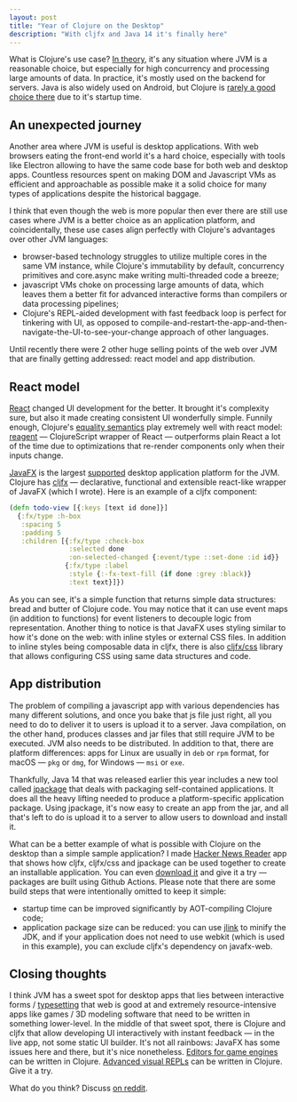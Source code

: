 ```yaml
---
layout: post
title: "Year of Clojure on the Desktop"
description: "With cljfx and Java 14 it's finally here"
---
```

What is Clojure's use case? [In theory](https://www.quora.com/What-are-the-best-use-cases-for-using-Clojure-for-new-development/answers/653524), it's any situation where JVM is a reasonable choice, but especially for high concurrency and processing large amounts of data. In practice, it's mostly used on the backend for servers. Java is also widely used on Android, but Clojure is [rarely a good choice there](https://blog.ndk.io/state-of-coa.html) due to it's startup time.

## An unexpected journey

Another area where JVM is useful is desktop applications. With web browsers eating the front-end world it's a hard choice, especially with tools like Electron allowing to have the same code base for both web and desktop apps. Countless resources spent on making DOM and Javascript VMs
as efficient and approachable as possible make it a solid choice for many types of applications despite the historical baggage.

I think that even though the web is more popular then ever there are still use cases where JVM is a better choice as an application platform, and coincidentally, these use cases align perfectly with Clojure's advantages over other JVM languages:
- browser-based technology struggles to utilize multiple cores in the same VM instance, while Clojure's immutability by default, concurrency primitives and core.async make writing multi-threaded code a breeze;
- javascript VMs choke on processing large amounts of data, which leaves them a better fit for advanced interactive forms than compilers or data processing pipelines;
- Clojure's REPL-aided development with fast feedback loop is perfect for tinkering with UI, as opposed to compile-and-restart-the-app-and-then-navigate-the-UI-to-see-your-change approach of other languages.

Until recently there were 2 other huge selling points of the web over JVM that are finally getting addressed: react model and app distribution.

## React model

[React](https://reactjs.org/) changed UI development for the better. It brought it's complexity sure, but also it made creating consistent UI wonderfully simple. Funnily enough, Clojure's [equality semantics](https://clojure.org/guides/equality) play extremely well with react model: [reagent](http://reagent-project.github.io/) — ClojureScript wrapper of React — outperforms plain React a lot of the time due to optimizations that re-render components only when their inputs change. 

[JavaFX](https://openjfx.io/) is the largest [supported](https://www.oracle.com/technetwork/java/javafx/overview/faq-1446554.html#6) desktop application platform for the JVM. Clojure has [cljfx](https://github.com/cljfx/cljfx) — declarative, functional and extensible react-like wrapper of JavaFX (which I wrote). Here is an example of a cljfx component:

```clj
(defn todo-view [{:keys [text id done]}]
  {:fx/type :h-box
   :spacing 5
   :padding 5
   :children [{:fx/type :check-box
               :selected done
               :on-selected-changed {:event/type ::set-done :id id}}
              {:fx/type :label
               :style {:-fx-text-fill (if done :grey :black)}
               :text text}]})
```
As you can see, it's a simple function that returns simple data structures: bread and butter of Clojure code. You may notice that it can use event maps (in addition to functions) for event listeners to decouple logic from representation. Another thing to notice is that JavaFX uses styling similar to how it's done on the web: with inline styles or external CSS files. In addition to inline styles being composable data in cljfx, there is also [cljfx/css](https://github.com/cljfx/css) library that allows configuring CSS using same data structures and code.

## App distribution

The problem of compiling a javascript app with various dependencies has many different solutions, and once you bake that js file just right, all you need to do to deliver it to users is upload it to a server. Java compilation, on the other hand, produces classes and jar files that still require JVM to be executed. JVM also needs to be distributed. In addition to that, there are platform differences: apps for Linux are usually in `deb` or `rpm` format, for macOS — `pkg` or `dmg`, for Windows — `msi` or `exe`. 

Thankfully, Java 14 that was released earlier this year includes a new tool called [jpackage](https://openjdk.java.net/jeps/343) that deals with packaging self-contained applications. It does all the heavy lifting needed to produce a platform-specific application package. Using jpackage, it's now easy to create an app from the jar, and all that's left to do is upload it to a server to allow users to download and install it.

What can be a better example of what is possible with Clojure on the desktop than a simple sample application? I made [Hacker News Reader](https://github.com/cljfx/hn) app that shows how cljfx, cljfx/css and jpackage can be used together to create an installable application. You can even [download it](https://github.com/cljfx/hn/releases) and give it a try — packages are built using Github Actions. Please note that there are some build steps that were intentionally omitted to keep it simple:
- startup time can be improved significantly by AOT-compiling Clojure code;
- application package size can be reduced: you can use [jlink](https://docs.oracle.com/javase/9/tools/jlink.htm) to minify the JDK, and if your application does not need to use webkit (which is used in this example), you can exclude cljfx's dependency on javafx-web.

## Closing thoughts

I think JVM has a sweet spot for desktop apps that lies between interactive forms / [typesetting](https://www.arp242.net/webui.html) that web is good at and extremely resource-intensive apps like games / 3D modeling software that need to be written in something lower-level. In the middle of that sweet spot, there is Clojure and cljfx that allow developing UI interactively with instant feedback — in the live app, not some static UI builder. It's not all rainbows: JavaFX has some issues here and there, but it's nice nonetheless. [Editors for game engines](https://defold.com/) can be written in Clojure. [Advanced visual REPLs](https://github.com/vlaaad/reveal) can be written in Clojure. Give it a try.

What do you think? Discuss [on reddit](https://www.reddit.com/r/Clojure/comments/fqimas/year_of_clojure_on_the_desktop/).
